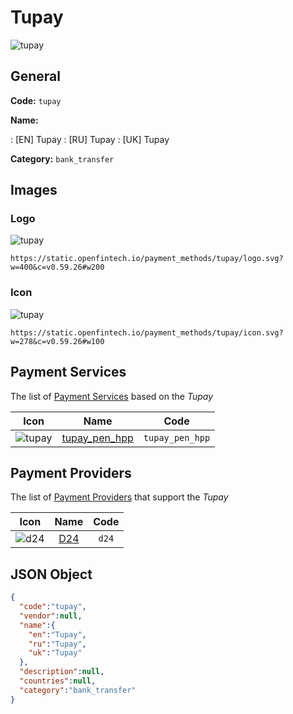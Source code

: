 
# Tupay 
![tupay](https://static.openfintech.io/payment_methods/tupay/logo.svg?w=400&c=v0.59.26#w200)  

## General 
**Code:** `tupay` 
 
**Name:** 
 
:	[EN] Tupay 
:	[RU] Tupay 
:	[UK] Tupay 
 
**Category:** `bank_transfer` 
 

## Images 

### Logo 
![tupay](https://static.openfintech.io/payment_methods/tupay/logo.svg?w=400&c=v0.59.26#w200)  

```
https://static.openfintech.io/payment_methods/tupay/logo.svg?w=400&c=v0.59.26#w200
```  

### Icon 
![tupay](https://static.openfintech.io/payment_methods/tupay/icon.svg?w=278&c=v0.59.26#w100)  

```
https://static.openfintech.io/payment_methods/tupay/icon.svg?w=278&c=v0.59.26#w100
```  

## Payment Services 
 
The list of [Payment Services](/payment-services/) based on the _Tupay_ 

|Icon|Name|Code| 
|:---:|:---:|:---:| 
|![tupay](https://static.openfintech.io/payment_methods/tupay/icon.svg?w=278&c=v0.59.26#w100) |[tupay_pen_hpp](/payment-services/tupay_pen_hpp/)|`tupay_pen_hpp`| 
 

## Payment Providers 
 
The list of [Payment Providers](/payment-providers/) that support the _Tupay_ 

|Icon|Name|Code| 
|:---:|:---:|:---:| 
|![d24](https://static.openfintech.io/payment_providers/d24/icon.svg?w=278&c=v0.59.26#w100) |[D24](/payment-providers/d24/)|`d24`| 
 

## JSON Object 

```json
{
  "code":"tupay",
  "vendor":null,
  "name":{
    "en":"Tupay",
    "ru":"Tupay",
    "uk":"Tupay"
  },
  "description":null,
  "countries":null,
  "category":"bank_transfer"
}
```  

